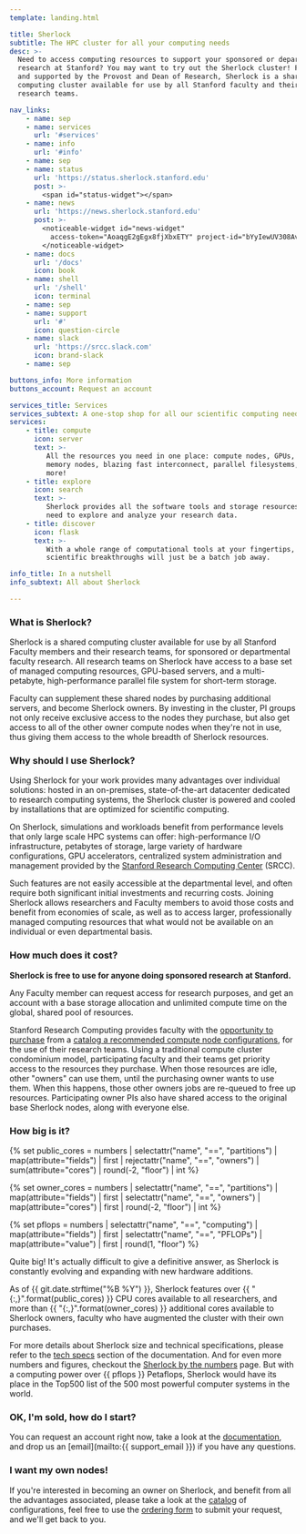 ```yaml
---
template: landing.html

title: Sherlock
subtitle: The HPC cluster for all your computing needs
desc: >-
  Need to access computing resources to support your sponsored or departmental
  research at Stanford? You may want to try out the Sherlock cluster! Funded
  and supported by the Provost and Dean of Research, Sherlock is a shared
  computing cluster available for use by all Stanford faculty and their
  research teams.

nav_links:
    - name: sep
    - name: services
      url: '#services'
    - name: info
      url: '#info'
    - name: sep
    - name: status
      url: 'https://status.sherlock.stanford.edu'
      post: >-
        <span id="status-widget"></span>
    - name: news
      url: 'https://news.sherlock.stanford.edu'
      post: >-
        <noticeable-widget id="news-widget"
          access-token="AoaqgE2gEgx8fjXbxETY" project-id="bYyIewUV308AvkMztxix" white-label="true">
        </noticeable-widget>
    - name: docs
      url: '/docs'
      icon: book
    - name: shell
      url: '/shell'
      icon: terminal
    - name: sep
    - name: support
      url: '#'
      icon: question-circle
    - name: slack
      url: 'https://srcc.slack.com'
      icon: brand-slack
    - name: sep

buttons_info: More information
buttons_account: Request an account

services_title: Services
services_subtext: A one-stop shop for all our scientific computing needs
services:
    - title: compute
      icon: server
      text: >-
         All the resources you need in one place: compute nodes, GPUs, large
         memory nodes, blazing fast interconnect, parallel filesystems, and
         more!
    - title: explore
      icon: search
      text: >-
         Sherlock provides all the software tools and storage resources you'll
         need to explore and analyze your research data.
    - title: discover
      icon: flask
      text: >-
         With a whole range of computational tools at your fingertips,
         scientific breakthroughs will just be a batch job away.

info_title: In a nutshell
info_subtext: All about Sherlock

---
```


### What is Sherlock?

Sherlock is a shared computing cluster available for use by all Stanford
Faculty members and their research teams, for sponsored or departmental faculty
research.  All research teams on Sherlock have access to a base set of managed
computing resources, GPU-based servers, and a multi-petabyte, high-performance
parallel file system for short-term storage.

Faculty can supplement these shared nodes by purchasing additional servers, and
become Sherlock owners. By investing in the cluster, PI groups not only receive
exclusive access to the nodes they purchase, but also get access to all of the
other owner compute nodes when they're not in use, thus giving them access to
the whole breadth of Sherlock resources.


### Why should I use Sherlock?

Using Sherlock for your work provides many advantages over individual
solutions: hosted in an on-premises, state-of-the-art datacenter dedicated to
research computing systems, the Sherlock cluster is powered and cooled by
installations that are optimized for scientific computing.

On Sherlock, simulations and workloads benefit from performance levels that
only large scale HPC systems can offer: high-performance I/O infrastructure,
petabytes of storage, large variety of hardware configurations, GPU
accelerators, centralized system administration and management provided by the
[Stanford Research Computing Center][url_srcc] (SRCC).

Such features are not easily accessible at the departmental level, and often
require both significant initial investments and recurring costs. Joining
Sherlock allows researchers and Faculty members to avoid those costs and
benefit from economies of scale, as well as to access larger, professionally
managed computing resources that what would not be available on an individual
or even departmental basis.


### How much does it cost?

**Sherlock is free to use for anyone doing sponsored research at Stanford.**

Any Faculty member can request access for research purposes, and get an account
with a base storage allocation and unlimited compute time on the global, shared
pool of resources.

Stanford Research Computing provides faculty with the [opportunity to
purchase][url_purchase] from a [catalog a recommended compute node
configurations][url_catalog], for the use of their research teams. Using a
traditional compute cluster condominium model, participating faculty and their
teams get priority access to the resources they purchase. When those resources
are idle, other "owners" can use them, until the purchasing owner wants to use
them. When this happens, those other owners jobs are re-queued to free up
resources. Participating owner PIs also have shared access to the original base
Sherlock nodes, along with everyone else.


### How big is it?

{% set public_cores = numbers | selectattr("name", "==", "partitions")
                              | map(attribute="fields") | first
                              | rejectattr("name", "==", "owners")
                              | sum(attribute="cores")
                              | round(-2, "floor") | int %}

{% set owner_cores = numbers  | selectattr("name", "==", "partitions")
                              | map(attribute="fields") | first
                              | selectattr("name", "==", "owners")
                              | map(attribute="cores") | first
                              | round(-2, "floor") | int %}

{% set pflops = numbers | selectattr("name", "==", "computing")
                              | map(attribute="fields") | first
                              | selectattr("name", "==", "PFLOPs")
                              | map(attribute="value") | first
                              | round(1, "floor") %}



Quite big! It's actually difficult to give a definitive answer, as Sherlock is
constantly evolving and expanding with new hardware additions.

As of {{ git.date.strftime("%B %Y") }}, Sherlock features over {{
"{:,}".format(public_cores) }} CPU cores available to all researchers, and more
than {{ "{:,}".format(owner_cores) }}  additional cores available to Sherlock
owners, faculty who have augmented the cluster with their own purchases.

For more details about Sherlock size and technical specifications, please refer
to the [tech specs][url_specs] section of the documentation. And for even more
numbers and figures, checkout the [Sherlock by the numbers][url_numbers] page.
But with a computing power over {{ pflops }} Petaflops, Sherlock would have its
place in the Top500 list of the 500 most powerful computer systems in the
world.


### OK, I'm sold, how do I start?

You can request an account right now, take a look at the
[documentation](/docs), and drop us an [email](mailto:{{ support_email }}) if
you have any questions.


### I want my own nodes!

If you're interested in becoming an owner on Sherlock, and benefit from all the
advantages associated, please take a look at the [catalog][url_catalog] of
configurations, feel free to use the [ordering form][url_order] to submit
your request, and we'll get back to you.


[comment]: #  (link URLs -----------------------------------------------------)

[url_srcc]:     //srcc.stanford.edu
[url_purchase]: /docs/overview/orders/
[url_catalog]:  /catalog
[url_order]:    /order
[url_specs]:    /docs/overview/tech/specs
[url_numbers]:  /docs/overview/tech/numbers
